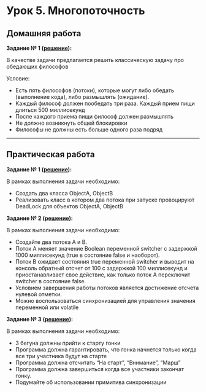 
# Урок 5. Многопоточность

## Домашняя работа 
**Задание № 1 ([решение](https://github.com/olgashenkel/GeekBrains-technological_specialization/tree/main/02.%20Java%20Development%20Kit/Seminar_05/seminar_05/src/main/java/seminar_05/homework)):**


В качестве задачи предлагается решить
классическую задачу про обедающих философов

Условие:
- Есть пять философов (потоки), которые могут либо обедать (выполнение кода), либо размышлять (ожидание).
- Каждый философ должен пообедать три раза. Каждый прием пищи длиться 500 миллисекунд
- После каждого приема пищи философ должен размышлять
- Не должно возникнуть общей блокировки
- Философы не должны есть больше одного раза подряд

---

## Практическая работа 

**Задание № 1 ([решение](https://github.com/olgashenkel/GeekBrains-technological_specialization/blob/main/02.%20Java%20Development%20Kit/Seminar_05/seminar_05/src/main/java/seminar_05/Task_01.java)):**

В рамках выполнения задачи необходимо:
- Создать два класса ObjectA, ObjectB
- Реализовать класс в котором два потока при запуске провоцируют DeadLock для объектов ObjectA, ObjectB


**Задание № 2 ([решение](https://github.com/olgashenkel/GeekBrains-technological_specialization/blob/main/02.%20Java%20Development%20Kit/Seminar_05/seminar_05/src/main/java/seminar_05/Task_02.java)):**

В рамках выполнения задачи необходимо:
- Создайте два потока A и B.
- Поток A меняет значение Boolean переменной switcher с задержкой 1000 миллисекунд (true в состояние false и наоборот).
- Поток B ожидает состояния true переменной switcher и выводит на консоль обратный отсчет от 100 с задержкой 100 миллисекунд и приостанавливает свое действие, как только поток A переключит switcher в состояние false.
- Условием завершения работы потоков является достижение отсчета нулевой отметки.
- Можно воспользоваться синхронизацией для управления значения переменной или volatile


**Задание № 3 ([решение](https://github.com/olgashenkel/GeekBrains-technological_specialization/blob/main/02.%20Java%20Development%20Kit/Seminar_05/seminar_05/src/main/java/seminar_05/Task_03.java)):**

В рамках выполнения задачи необходимо:
- 3 бегуна должны прийти к старту гонки
- Программа должна гарантировать, что гонка начнется только когда все три участника будут на старте
- Программа должна отсчитать “На старт”, “Внимание”, “Марш”
- Программа должна завершиться когда все участники закончат гонку.
- Подумайте об использовании примитива синхронизации


